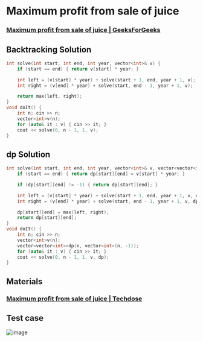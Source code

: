 # Maximum profit from sale of juice
### [Maximum profit from sale of juice | GeeksForGeeks](https://www.geeksforgeeks.org/maximum-profit-sale-wines/)

## Backtracking Solution
```cpp
int solve(int start, int end, int year, vector<int>& v) {
    if (start == end) { return v[start] * year; }

    int left = (v[start] * year) + solve(start + 1, end, year + 1, v);
    int right = (v[end] * year) + solve(start, end - 1, year + 1, v);

    return max(left, right);
}
void doIt() {
    int n; cin >> n;  
    vector<int>v(n); 
    for (auto& it : v) { cin >> it; } 
    cout << solve(0, n - 1, 1, v);
}
```
## dp Solution
```cpp
int solve(int start, int end, int year, vector<int>& v, vector<vector<int>>&dp) {
    if (start == end) { return dp[start][end] = v[start] * year; }

    if (dp[start][end] != -1) { return dp[start][end]; }

    int left = (v[start] * year) + solve(start + 1, end, year + 1, v, dp);
    int right = (v[end] * year) + solve(start, end - 1, year + 1, v, dp);

    dp[start][end] = max(left, right);
    return dp[start][end];
}
void doIt() {
    int n; cin >> n;  
    vector<int>v(n); 
    vector<vector<int>>dp(n, vector<int>(n, -1));
    for (auto& it : v) { cin >> it; } 
    cout << solve(0, n - 1, 1, v, dp);
}
```

## Materials 
### [Maximum profit from sale of juice | Techdose](https://www.youtube.com/watch?v=f4jUEEzjEJw)

## Test case
![image](https://github.com/Abdelrhman-Sayed70/Algorithms/assets/99830416/5a19fd46-8bb6-40c5-9d79-09c3a9f4e5f6)

